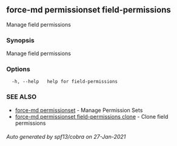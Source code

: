## force-md permissionset field-permissions

Manage field permissions

### Synopsis

Manage field permissions

### Options

```
  -h, --help   help for field-permissions
```

### SEE ALSO

* [force-md permissionset](force-md_permissionset.md)	 - Manage Permission Sets
* [force-md permissionset field-permissions clone](force-md_permissionset_field-permissions_clone.md)	 - Clone field permissions

###### Auto generated by spf13/cobra on 27-Jan-2021

